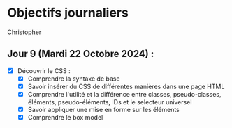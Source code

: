 # Objectifs journaliers

Christopher

## Jour 9 (Mardi 22 Octobre 2024) :

- [X] Découvrir le CSS :
  - [X] Comprendre la syntaxe de base
  - [X] Savoir insérer du CSS de différentes manières dans une page HTML
  - [X] Comprendre l'utilité et la différence entre classes, pseudo-classes, éléments, pseudo-éléments, IDs et le selecteur universel
  - [X] Savoir appliquer une mise en forme sur les éléments
  - [X] Comprendre le box model
